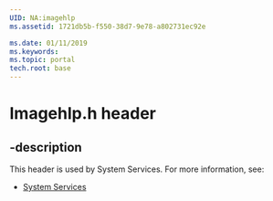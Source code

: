```yaml
---
UID: NA:imagehlp
ms.assetid: 1721db5b-f550-38d7-9e78-a802731ec92e

ms.date: 01/11/2019
ms.keywords: 
ms.topic: portal
tech.root: base
---
```


# Imagehlp.h header


## -description


This header is used by System Services. For more information, see:

- [System Services](../_base/index.md)


